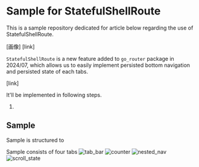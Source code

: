 # Sample for StatefulShellRoute

This is a sample repository dedicated for article below regarding the use of StatefulShellRoute.

[画像]
[link]

`StatefulShellRoute` is a new feature added to `go_router` package in 2024/07, which allows us to easily implement persisted bottom navigation and persisted state of each tabs.

[link]

It'll be implemented in following steps.

1. 


## Sample
Sample is structured to 

Sample consists of four tabs 
![tab_bar](https://github.com/heyhey1028/go_router_samples/assets/44666053/046b5c5e-83d3-42b0-a55e-ec19a6060cc8)
![counter](https://github.com/heyhey1028/go_router_samples/assets/44666053/362e63c4-40fa-4023-ad1f-2b06e920d735)
![nested_nav](https://github.com/heyhey1028/go_router_samples/assets/44666053/d0008428-dbb3-4985-a55a-667eceb5dd45)
![scroll_state](https://github.com/heyhey1028/go_router_samples/assets/44666053/1a974021-050f-4342-844b-db2785846b79)


